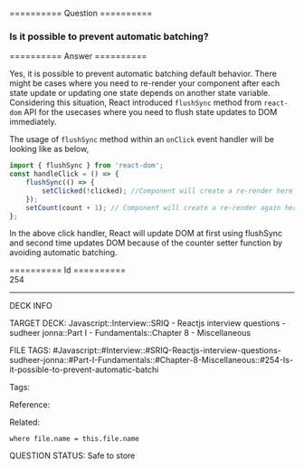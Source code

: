 ========== Question ==========  

### Is it possible to prevent automatic batching?  

========== Answer ==========  

Yes, it is possible to prevent automatic batching default behavior. There might
be cases where you need to re-render your component after each state update or
updating one state depends on another state variable. Considering this
situation, React introduced `flushSync` method from `react-dom` API for the
usecases where you need to flush state updates to DOM immediately.

The usage of `flushSync` method within an `onClick` event handler will be
looking like as below,

```jsx
import { flushSync } from 'react-dom';
const handleClick = () => {
    flushSync(() => {
        setClicked(!clicked); //Component will create a re-render here
    });
    setCount(count + 1); // Component will create a re-render again here
};
```

In the above click handler, React will update DOM at first using flushSync and
second time updates DOM because of the counter setter function by avoiding
automatic batching.

========== Id ==========  
254

---

DECK INFO

TARGET DECK: Javascript::Interview::SRIQ - Reactjs interview questions - sudheer jonna::Part I - Fundamentals::Chapter 8 - Miscellaneous

FILE TAGS: #Javascript::#Interview::#SRIQ-Reactjs-interview-questions-sudheer-jonna::#Part-I-Fundamentals::#Chapter-8-Miscellaneous::#254-Is-it-possible-to-prevent-automatic-batchi

Tags:

Reference:

Related:

```dataview
where file.name = this.file.name
```
QUESTION STATUS: Safe to store
